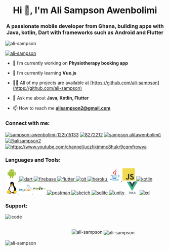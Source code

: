 <h1 align="center">Hi 👋, I'm Ali Sampson Awenbolimi</h1>
<h3 align="center">A passionate mobile developer from Ghana, building apps with Java, kotlin, Dart with frameworks such as Android and Flutter</h3>

<p align="left"> <img src="https://komarev.com/ghpvc/?username=ali-sampson&label=Profile%20views&color=0e75b6&style=flat" alt="ali-sampson" /> </p>

<p align="left"> <a href="https://github.com/ryo-ma/github-profile-trophy"><img src="https://github-profile-trophy.vercel.app/?username=ali-sampson" alt="ali-sampson" /></a> </p>

- 🔭 I’m currently working on **Physiotherapy booking app**

- 🌱 I’m currently learning **Vue.js**

- 👨‍💻 All of my projects are available at [https://github.com/ali-sampson](https://github.com/ali-sampson)

- 💬 Ask me about **Java, Kotlin, Flutter**

- 📫 How to reach me **alisampson2@gmail.com**

<h3 align="left">Connect with me:</h3>
<p align="left">
<a href="https://linkedin.com/in/sampson-awenbolimi-122b15133" target="blank"><img align="center" src="https://raw.githubusercontent.com/rahuldkjain/github-profile-readme-generator/master/src/images/icons/Social/linked-in-alt.svg" alt="sampson-awenbolimi-122b15133" height="30" width="40" /></a>
<a href="https://stackoverflow.com/users/8272212" target="blank"><img align="center" src="https://raw.githubusercontent.com/rahuldkjain/github-profile-readme-generator/master/src/images/icons/Social/stack-overflow.svg" alt="8272212" height="30" width="40" /></a>
<a href="https://fb.com/sampson ali(awenbolimi)" target="blank"><img align="center" src="https://raw.githubusercontent.com/rahuldkjain/github-profile-readme-generator/master/src/images/icons/Social/facebook.svg" alt="sampson ali(awenbolimi)" height="30" width="40" /></a>
<a href="https://medium.com/@alisampson2" target="blank"><img align="center" src="https://raw.githubusercontent.com/rahuldkjain/github-profile-readme-generator/master/src/images/icons/Social/medium.svg" alt="@alisampson2" height="30" width="40" /></a>
<a href="https://www.youtube.com/c/https://www.youtube.com/channel/uczhkjmmc8hukr9cqmfrowya" target="blank"><img align="center" src="https://raw.githubusercontent.com/rahuldkjain/github-profile-readme-generator/master/src/images/icons/Social/youtube.svg" alt="https://www.youtube.com/channel/uczhkjmmc8hukr9cqmfrowya" height="30" width="40" /></a>
</p>

<h3 align="left">Languages and Tools:</h3>
<p align="left"> <a href="https://developer.android.com" target="_blank"> <img src="https://raw.githubusercontent.com/devicons/devicon/master/icons/android/android-original-wordmark.svg" alt="android" width="40" height="40"/> </a> <a href="https://dart.dev" target="_blank"> <img src="https://www.vectorlogo.zone/logos/dartlang/dartlang-icon.svg" alt="dart" width="40" height="40"/> </a> <a href="https://firebase.google.com/" target="_blank"> <img src="https://www.vectorlogo.zone/logos/firebase/firebase-icon.svg" alt="firebase" width="40" height="40"/> </a> <a href="https://flutter.dev" target="_blank"> <img src="https://www.vectorlogo.zone/logos/flutterio/flutterio-icon.svg" alt="flutter" width="40" height="40"/> </a> <a href="https://git-scm.com/" target="_blank"> <img src="https://www.vectorlogo.zone/logos/git-scm/git-scm-icon.svg" alt="git" width="40" height="40"/> </a> <a href="https://heroku.com" target="_blank"> <img src="https://www.vectorlogo.zone/logos/heroku/heroku-icon.svg" alt="heroku" width="40" height="40"/> </a> <a href="https://www.java.com" target="_blank"> <img src="https://raw.githubusercontent.com/devicons/devicon/master/icons/java/java-original.svg" alt="java" width="40" height="40"/> </a> <a href="https://developer.mozilla.org/en-US/docs/Web/JavaScript" target="_blank"> <img src="https://raw.githubusercontent.com/devicons/devicon/master/icons/javascript/javascript-original.svg" alt="javascript" width="40" height="40"/> </a> <a href="https://kotlinlang.org" target="_blank"> <img src="https://www.vectorlogo.zone/logos/kotlinlang/kotlinlang-icon.svg" alt="kotlin" width="40" height="40"/> </a> <a href="https://www.linux.org/" target="_blank"> <img src="https://raw.githubusercontent.com/devicons/devicon/master/icons/linux/linux-original.svg" alt="linux" width="40" height="40"/> </a> <a href="https://www.mysql.com/" target="_blank"> <img src="https://raw.githubusercontent.com/devicons/devicon/master/icons/mysql/mysql-original-wordmark.svg" alt="mysql" width="40" height="40"/> </a> <a href="https://nodejs.org" target="_blank"> <img src="https://raw.githubusercontent.com/devicons/devicon/master/icons/nodejs/nodejs-original-wordmark.svg" alt="nodejs" width="40" height="40"/> </a> <a href="https://postman.com" target="_blank"> <img src="https://www.vectorlogo.zone/logos/getpostman/getpostman-icon.svg" alt="postman" width="40" height="40"/> </a> <a href="https://www.sketch.com/" target="_blank"> <img src="https://www.vectorlogo.zone/logos/sketchapp/sketchapp-icon.svg" alt="sketch" width="40" height="40"/> </a> <a href="https://www.sqlite.org/" target="_blank"> <img src="https://www.vectorlogo.zone/logos/sqlite/sqlite-icon.svg" alt="sqlite" width="40" height="40"/> </a> <a href="https://unity.com/" target="_blank"> <img src="https://www.vectorlogo.zone/logos/unity3d/unity3d-icon.svg" alt="unity" width="40" height="40"/> </a> <a href="https://vuejs.org/" target="_blank"> <img src="https://raw.githubusercontent.com/devicons/devicon/master/icons/vuejs/vuejs-original-wordmark.svg" alt="vuejs" width="40" height="40"/> </a> <a href="https://www.adobe.com/products/xd.html" target="_blank"> <img src="https://cdn.worldvectorlogo.com/logos/adobe-xd.svg" alt="xd" width="40" height="40"/> </a> </p>


<h3 align="left">Support:</h3>
<p><a href="https://www.buymeacoffee.com/icode"> <img align="left" src="https://cdn.buymeacoffee.com/buttons/v2/default-yellow.png" height="50" width="210" alt="icode" /></a></p><br><br>


<p><img align="left" src="https://github-readme-stats.vercel.app/api/top-langs?username=ali-sampson&show_icons=true&locale=en&layout=compact" alt="ali-sampson" /></p>

<p>&nbsp;<img align="center" src="https://github-readme-stats.vercel.app/api?username=ali-sampson&show_icons=true&locale=en" alt="ali-sampson" /></p>

<p><img align="center" src="https://github-readme-streak-stats.herokuapp.com/?user=ali-sampson&" alt="ali-sampson" /></p>

